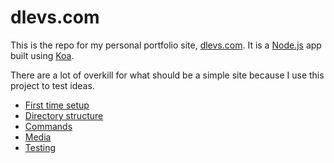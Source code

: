 # dlevs.com

This is the repo for my personal portfolio site, [dlevs.com](https://dlevs.com). It is a [Node.js](https://nodejs.org/) app built using [Koa](https://www.npmjs.com/package/koa).

There are a lot of overkill for what should be a simple site because I use this project to test ideas.

- [First time setup](./docs/first-time-setup.md)
- [Directory structure](./docs/directory-structure.md)
- [Commands](./docs/commands.md)
- [Media](./docs/media.md)
- [Testing](./docs/testing.md)
